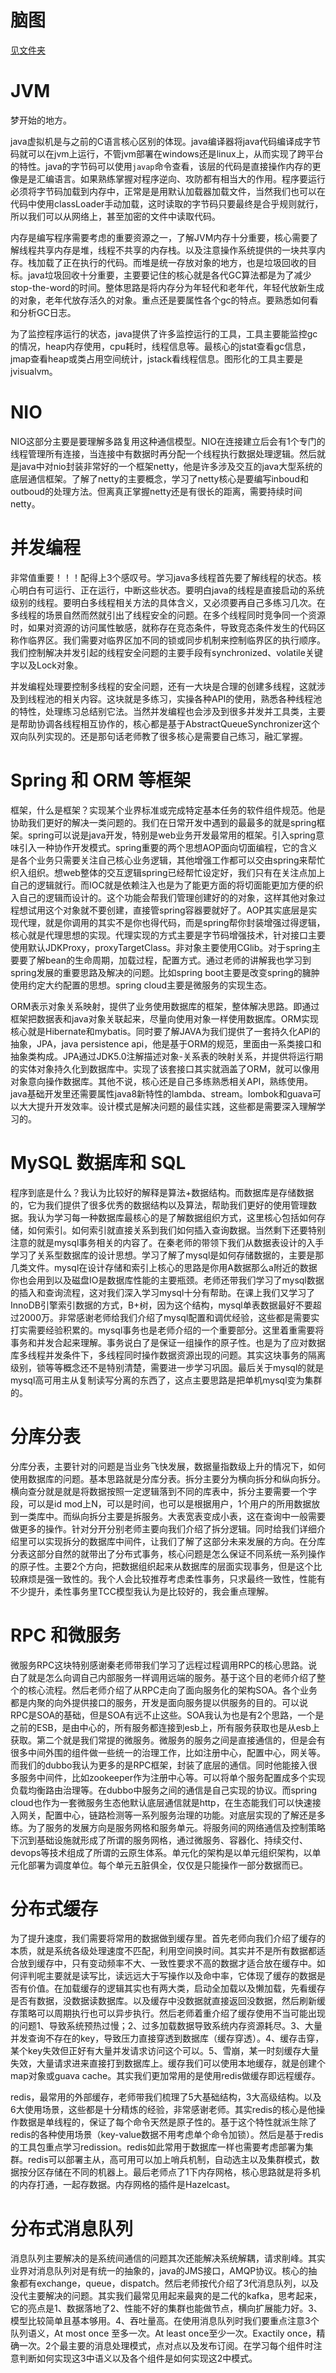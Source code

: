# 脑图

[见文件夹](../final)

# JVM

梦开始的地方。

java虚拟机是与之前的C语言核心区别的体现。java编译器将java代码编译成字节码就可以在jvm上运行，不管jvm部署在windows还是linux上，从而实现了跨平台的特性。java的字节码可以使用`javap`命令查看，该层的代码是直接操作内存的更像是是汇编语言。如果熟练掌握对程序逆向、攻防都有相当大的作用。程序要运行必须将字节码加载到内存中，正常是是用默认加载器加载文件，当然我们也可以在代码中使用classLoader手动加载，这时读取的字节码只要最终是合乎规则就行，所以我们可以从网络上，甚至加密的文件中读取代码。

内存是编写程序需要考虑的重要资源之一，了解JVM内存十分重要，核心需要了解线程共享内存是堆，线程不共享的内存栈。以及注意操作系统提供的一块共享内存。栈加载了正在执行的代码。而堆是统一存放对象的地方，也是垃圾回收的目标。java垃圾回收十分重要，主要要记住的核心就是各代GC算法都是为了减少stop-the-word的时间。整体思路是将内存分为年轻代和老年代，年轻代放新生成的对象，老年代放存活久的对象。重点还是要属性各个gc的特点。要熟悉如何看和分析GC日志。

为了监控程序运行的状态，java提供了许多监控运行的工具，工具主要能监控gc的情况，heap内存使用，cpu耗时，线程信息等。最核心的jstat查看gc信息，jmap查看heap或类占用空间统计，jstack看线程信息。图形化的工具主要是jvisualvm。

# NIO

NIO这部分主要是要理解多路复用这种通信模型。NIO在连接建立后会有1个专门的线程管理所有连接，当连接中有数据时再分配一个线程执行数据处理逻辑。然后就是java中对nio封装非常好的一个框架netty，他是许多涉及交互的java大型系统的底层通信框架。了解了netty的主要概念，学习了netty核心是要编写inboud和outboud的处理方法。但离真正掌握netty还是有很长的距离，需要持续时间netty。

# 并发编程

非常值重要！！！配得上3个感叹号。学习java多线程首先要了解线程的状态。核心明白有可运行、正在运行，中断这些状态。要明白java的线程是直接启动的系统级别的线程。要明白多线程相关方法的具体含义，又必须要再自己多练习几次。在多线程的场景自然而然就引出了线程安全的问题。在多个线程同时竞争同一个资源时，如果对资源的访问属性敏感，就称存在竞态条件，导致竞态条件发生的代码区称作临界区。我们需要对临界区加不同的锁或同步机制来控制临界区的执行顺序。我们控制解决并发引起的线程安全问题的主要手段有synchronized、volatile关键字以及Lock对象。

并发编程处理要控制多线程的安全问题，还有一大块是合理的创建多线程，这就涉及到线程池的相关内容。这块就是多练习，实操各种API的使用，熟悉各种线程池的特性，处理练习总结别它法。当然并发编程也会涉及到很多并发并工具类，主要是帮助协调各线程相互协作的，核心都是基于AbstractQueueSynchronizer这个双向队列实现的。还是那句话老师教了很多核心是需要自己练习，融汇掌握。

# Spring 和 ORM 等框架

框架，什么是框架？实现某个业界标准或完成特定基本任务的软件组件规范。他是协助我们更好的解决一类问题的。我们在日常开发中遇到的最最多的就是spring框架。spring可以说是java开发，特别是web业务开发最常用的框架。引入spring意味引入一种协作开发模式。spring重要的两个思想AOP面向切面编程，它的含义是各个业务只需要关注自己核心业务逻辑，其他增强工作都可以交由spring来帮忙织入组织。想web整体的交互逻辑spring已经帮忙设定好，我们只有在关注点加上自己的逻辑就行。而IOC就是依赖注入也是为了能更方面的将切面能更加方便的织入自己的逻辑而设计的。这个功能会帮我们管理创建好的的对象，这样其他对象过程想试用这个对象就不要创建，直接管spring容器要就好了。AOP其实底层是实现代理，就是你调用的其实不是你也得代码，而是spring帮你封装增强过得逻辑，核心就是代理思想的实现。代理实现的方式主要是字节码增强技术，针对接口主要使用默认JDKProxy，proxyTargetClass。非对象主要使用CGlib。对于spring主要要了解bean的生命周期，加载过程，配置方式。通过老师的讲解我也学习到spring发展的重要思路及解决的问题。比如spring boot主要是改变spring的臃肿使用约定大约配置的思想。spring cloud主要是微服务的实现生态。

ORM表示对象关系映射，提供了业务使用数据库的框架，整体解决思路。即通过框架把数据表和java对象关联起来，尽量向使用对象一样使用数据库。ORM实现核心就是Hibernate和mybatis。同时要了解JAVA为我们提供了一套持久化API的抽象，JPA，java persistence api，他是基于ORM的规范，里面由一系类接口和抽象类构成。JPA通过JDK5.0注解描述对象-关系表的映射关系，并提供将运行期的实体对象持久化到数据库中。实现了该套接口其实就涵盖了ORM，就可以像用对象意向操作数据库。其他不说，核心还是自己多练熟悉相关API，熟练使用。java基础开发里还需要属性java8新特性的lambda、stream。lombok和guava可以大大提升开发效率。设计模式是解决问题的最佳实践，这些都是需要深入理解学习的。

# MySQL 数据库和 SQL

程序到底是什么？我认为比较好的解释是算法+数据结构。而数据库是存储数据的，它为我们提供了很多优秀的数据结构以及算法，帮助我们更好的使用管理数据。我认为学习每一种数据库最核心的是了解数据组织方式，这里核心包括如何存储，如何索引。如何索引就直接关系到我们如何插入查询数据。当然剩下还要特别注意的就是mysql事务相关的内容了。在秦老师的带领下我们从数据表设计的入手学习了关系型数据库的设计思想。学习了解了mysql是如何存储数据的，主要是那几类文件。mysql在设计存储和索引上核心的思路是你用A数据那么a附近的数据你也会用到以及磁盘IO是数据库性能的主要瓶颈。老师还带我们学习了mysql数据的插入和查询流程，这对我们深入学习mysql十分有帮助。在课上我们又学习了InnoDB引擎索引数据的方式，B+树，因为这个结构，mysql单表数据最好不要超过2000万。非常感谢老师给我们介绍了mysql配置和调优经验，这些都是需要实打实需要经验积累的。mysql事务也是老师介绍的一个重要部分。这里着重需要将事务和并发合起来理解。事务说白了是保证一组操作的原子性。也是为了应对数据库多线程并发条件下，多线程同时操作数据资源出现的问题。其实这块事务的隔离级别，锁等等概念还不是特别清楚，需要进一步学习巩固。最后关于mysql的就是mysql高可用主从复制读写分离的东西了，这点主要思路是把单机mysql变为集群的。

# 分库分表

分库分表，主要针对的问题是当业务飞快发展，数据量指数级上升的情况下，如何使用数据库的问题。基本思路就是分库分表。拆分主要分为横向拆分和纵向拆分。横向查分就是就是将数据按照一定逻辑落到不同的库表中，拆分主要需要一个字段，可以是id mod上N，可以是时间，也可以是根据用户，1个用户的所用数据放到一类库中。而纵向拆分主要是拆服务。大表宽表变成小表，这在查询中一般需要做更多的操作。针对分开分别老师主要向我们介绍了拆分逻辑。同时给我们详细介绍里可以实现拆分的数据库中间件，让我们了解了这部分未来发展的方向。在分库分表这部分自然的就带出了分布式事务，核心问题是怎么保证不同系统一系列操作的原子性。主要2个方向，把数据组织起来从数据库的层面实现事务，但是这个比较麻烦是强一致性的。我个人会比较推荐考虑柔性事务，只求最终一致性，性能有不少提升，柔性事务里TCC模型我认为是比较好的，我会重点理解。

# RPC 和微服务
微服务RPC这块特别感谢秦老师带我们学习了远程过程调用RPC的核心思路。说白了就是怎么向调自己内部服务一样调用远端的服务。基于这个目的老师介绍了整个的核心流程。然后老师介绍了从RPC走向了面向服务化的架构SOA。各个业务都是内聚的向外提供接口的服务，开发是面向服务提以供服务的目的。可以说RPC是SOA的基础，但是SOA有远不止这些。SOA我认为也是有2个思路，一个是之前的ESB，是由中心的，所有服务都连接到esb上，所有服务获取也是从esb上获取。第二个就是我们常提的微服务。微服务的服务之间是直接通信的，但是会有很多中间外围的组件做一些统一的治理工作，比如注册中心，配置中心，网关等。而我们的dubbo我认为更多的是RPC框架，封装了底层的通信。同时他能接入很多服务中间件，比如zookeeper作为注册中心等。可以将单个服务配置成多个实现负载均衡路由治理等。在dubbo中服务之间的通信是自己实现的协议。而spring cloud也作为一套微服务生态他默认底层通信就是http，在生态能我们可以快速接入网关，配置中心，链路检测等一系列服务治理的功能。对底层实现的了解还是多练。为了服务的发展方向是服务网格和服务单元。将服务间的网络通信及控制策略下沉到基础设施就形成了所谓的服务网格，通过微服务、容器化、持续交付、devops等技术组成了所谓的云原生体系。单元化的架构是以单元组织架构，以单元化部署为调度单位。每个单元五脏俱全，仅仅是只能操作一部分数据而已。

# 分布式缓存

为了提升速度，我们需要将常用的数据做到缓存里。首先老师向我们介绍了缓存的本质，就是系统各级处理速度不匹配，利用空间换时间。其实并不是所有数据都适合放到缓存中，只有变动频率不大、一致性要求不高的数据才适合放在缓存中。如何评判呢主要就是读写比，读远远大于写操作以及命中率，它体现了缓存的数据是否有价值。在加载缓存的逻辑其实也有两大类，启动全加载以及懒加载，先看缓存是否有数据，没数据读数据库。以及缓存中没数据就直接返回没数据，然后刷新缓存策略可以周期执行也可以异步执行。然后老师着重介绍了缓存使用不当可能出现的问题1、导致系统预热过慢；2、过多加载数据导致系统内存资源耗尽。3、大量并发查询不存在的key，导致压力直接穿透到数据库（缓存穿透）。4、缓存击穿，某个key失效但正好有大量并发请求访问这个可以。5、雪崩，某一时刻缓存大量失效，大量请求进来直接打到数据库上。缓存我们可以使用本地缓存，就是创建个map对象或guava cache。其实我们更加常用的是使用redis做缓存即远程缓存。

redis，最常用的外部缓存，老师带我们梳理了5大基础结构，3大高级结构。以及6大使用场景，这些都是十分精炼的经验，非常感谢老师。其实redis的核心是他操作数据是单线程的，保证了每个命令天然是原子性的。基于这个特性就派生除了redis的各种使用场景（key-value数据不用考虑单个命令加锁）。然后是基于redis的工具包重点学习redission。redis如此常用于数据库一样也需要考虑部署为集群。redis可以部署主从，高可用可以加上哨兵机制，自动选主以及集群模式，数据按分区存储在不同的机器上。最后老师点了1下内存网格，核心思路就是将多机的内存打通，一起存数据。内存网格的插件是Hazelcast。

# 分布式消息队列

消息队列主要解决的是系统间通信的问题其次还能解决系统解耦，请求削峰。其实业界对消息队列对是有统一的抽象的，java的JMS接口，AMQP协议。核心的抽象都有exchange，queue，dispatch。然后老师按代介绍了3代消息队列，以及没代主要解决的问题。其实我们最常见用起来最爽的是二代的kafka，思考起来，它的亮点是1、数据落地了2、性能不好的集群也能做节点，横向扩展能力好。3、模型比较简单且基本够用。4、吞吐量高。在使用消息队列时我们要重点注意3个队列语义，At most once 至多一次。At least once至少一次。Exactily once，精确一次。2个最主要的消息处理模式，点对点以及发布订阅。在学习每个组件时注意判断如何实现这3中语义以及各个组件是如何实现这2中模式。